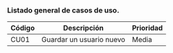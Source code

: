 ### Listado general de casos de uso.
| Código | Descripción | Prioridad  |
|--------------------------|--------------------------------|--------------------------|
| CU01 | Guardar un usuario nuevo | Media | 